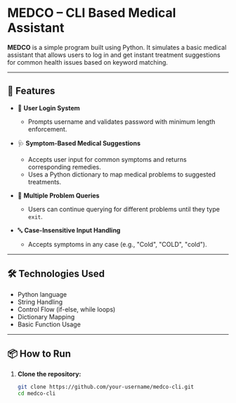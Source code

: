 # MEDCO – CLI Based Medical Assistant

**MEDCO** is a simple program built using Python. It simulates a basic medical assistant that allows users to log in and get instant treatment suggestions for common health issues based on keyword matching.

---

## 🚀 Features

- 🔐 **User Login System**
  - Prompts username and validates password with minimum length enforcement.

- 🩺 **Symptom-Based Medical Suggestions**
  - Accepts user input for common symptoms and returns corresponding remedies.
  - Uses a Python dictionary to map medical problems to suggested treatments.

- 🔄 **Multiple Problem Queries**
  - Users can continue querying for different problems until they type `exit`.

- 🔤 **Case-Insensitive Input Handling**
  - Accepts symptoms in any case (e.g., "Cold", "COLD", "cold").

---

## 🛠 Technologies Used

- Python language
- String Handling
- Control Flow (if-else, while loops)
- Dictionary Mapping
- Basic Function Usage

---

## 📦 How to Run

1. **Clone the repository:**
   ```bash
   git clone https://github.com/your-username/medco-cli.git
   cd medco-cli
